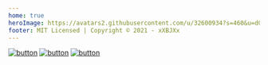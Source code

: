 ```yaml
---
home: true
heroImage: https://avatars2.githubusercontent.com/u/32600934?s=460&u=d0d071b5ed8f5151d814ae42daa60201fa90d7d4&v=4
footer: MIT Licensed | Copyright © 2021 - xXBJXx️
---
```

[![button](/images/media/Fully-Tablet-Control/fully-tablet-control.png#icons "Fully Tablet Control")](/language/en/Fully-Tablet-Control/01.description)
[![button](/images/media/e-control-at-fuel/e-control-at-fuel.png#icons "E-Control at Fuel")](/language/en/e-control-at-fuel/01.description)
[![button](/images/media/Wallpanel/wallpanel.png#icons "Wallpanel")](/language/en/Wallpanel/01.description)